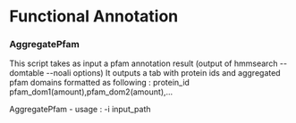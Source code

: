 # Functional Annotation

### AggregatePfam

This script takes as input a pfam annotation result
(output of hmmsearch --domtable --noali options)
It outputs a tab with protein ids and aggregated pfam domains
formatted as following : protein_id    pfam_dom1(amount),pfam_dom2(amount),...

AggregatePfam - usage :
-i input_path
